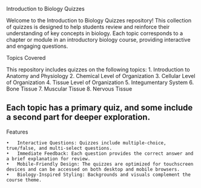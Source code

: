 Introduction to Biology Quizzes

Welcome to the Introduction to Biology Quizzes repository! This collection of quizzes is designed to help students review and reinforce their understanding of key concepts in biology. Each topic corresponds to a chapter or module in an introductory biology course, providing interactive and engaging questions.

Topics Covered

This repository includes quizzes on the following topics:
	1.	Introduction to Anatomy and Physiology
	2.	Chemical Level of Organization
	3.	Cellular Level of Organization
	4.	Tissue Level of Organization
	5.	Integumentary System
	6.	Bone Tissue
	7.	Muscular Tissue
	8.	Nervous Tissue

Each topic has a primary quiz, and some include a second part for deeper exploration.
---
Features

	•	Interactive Questions: Quizzes include multiple-choice, true/false, and multi-select questions.
	•	Immediate Feedback: Each question provides the correct answer and a brief explanation for review.
	•	Mobile-Friendly Design: The quizzes are optimized for touchscreen devices and can be accessed on both desktop and mobile browsers.
	•	Biology-Inspired Styling: Backgrounds and visuals complement the course theme.
